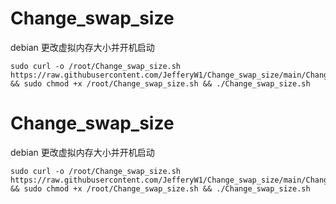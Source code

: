 # Change_swap_size
debian 更改虚拟内存大小并开机启动
```
sudo curl -o /root/Change_swap_size.sh https://raw.githubusercontent.com/JefferyW1/Change_swap_size/main/Change_swap_size.sh && sudo chmod +x /root/Change_swap_size.sh && ./Change_swap_size.sh
```
# Change_swap_size
debian 更改虚拟内存大小并开机启动
```
sudo curl -o /root/Change_swap_size.sh https://raw.githubusercontent.com/JefferyW1/Change_swap_size/main/Change_swap_size.sh && sudo chmod +x /root/Change_swap_size.sh && ./Change_swap_size.sh
```
